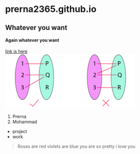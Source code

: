 # prerna2365.github.io
## Whatever you want
#### Again whatever you want
[link is here](https://www.freecodecamp.org/news/basic-html5-template-boilerplate-code-example/)<br>
<img src = "Screenshot (207).png">
1. Prerna
2. Mohammad
* project
* work
> Roses are red
> violets are blue
> you are so pretty
> i love you
